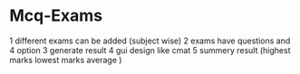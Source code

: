 # Mcq-Exams

1 different exams can be added (subject wise)
2 exams have questions and 4 option 
3 generate result
4 gui design like cmat
5 summery result (highest marks lowest marks average )
